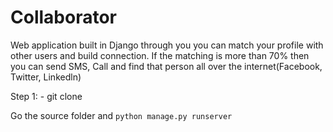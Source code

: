 # Collaborator
Web application built in Django through you you can match your profile with other users and build connection. If the matching is more than 70% then you can send SMS, Call and find that person all over the internet(Facebook, Twitter, Linkedln)

Step 1: - git clone 

Go the source folder and `python manage.py runserver` 

